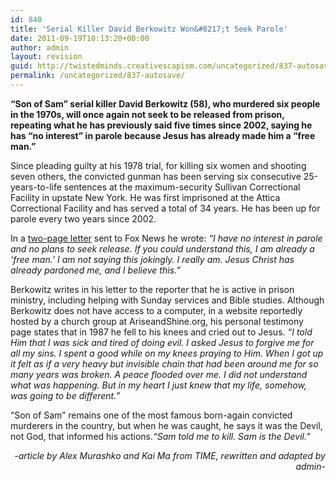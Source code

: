 ```yaml
---
id: 840
title: 'Serial Killer David Berkowitz Won&#8217;t Seek Parole'
date: 2011-09-19T10:13:20+00:00
author: admin
layout: revision
guid: http://twistedminds.creativescapism.com/uncategorized/837-autosave/
permalink: /uncategorized/837-autosave/
---
```

<p class="dropcap-first">
  <strong>&#8220;Son of Sam&#8221; serial killer David Berkowitz (58), who murdered six people in the 1970s, will once again not seek to be released from prison, repeating what he has previously said five times since 2002, saying he has &#8220;no interest&#8221; in parole because Jesus has already made him a &#8220;free man.&#8221;</strong>
</p>

Since pleading guilty at his 1978 trial, for killing six women and shooting seven others, the convicted gunman has been serving six consecutive 25-years-to-life sentences at the maximum-security Sullivan Correctional Facility in upstate New York. He was first imprisoned at the Attica Correctional Facility and has served a total of 34 years. He has been up for parole every two years since 2002.

In a [two-page letter](http://www.foxnews.com/interactive/berkowitz/us/2011/08/24/ "read the letter on Fox News") sent to Fox News he wrote: _“I have no interest in parole and no plans to seek release. If you could understand this, I am already a &#8216;free man.&#8217; I am not saying this jokingly. I really am. Jesus Christ has already pardoned me, and I believe this.&#8221;_

Berkowitz writes in his letter to the reporter that he is active in prison ministry, including helping with Sunday services and Bible studies. Although Berkowitz does not have access to a computer, in a website reportedly hosted by a church group at AriseandShine.org, his personal testimony page states that in 1987 he fell to his knees and cried out to Jesus. _&#8220;I told Him that I was sick and tired of doing evil. I asked Jesus to forgive me for all my sins. I spent a good while on my knees praying to Him. When I got up it felt as if a very heavy but invisible chain that had been around me for so many years was broken. A peace flooded over me. I did not understand what was happening. But in my heart I just knew that my life, somehow, was going to be different.&#8221;_ 

&#8220;Son of Sam&#8221; remains one of the most famous born-again convicted murderers in the country, but when he was caught, he says it was the Devil, not God, that informed his actions._&#8220;Sam told me to kill. Sam is the Devil.&#8221;_

<p style="text-align: right;">
  <em>-article by Alex Murashko and Kai Ma from TIME, rewritten and adapted by admin-</em>
</p>